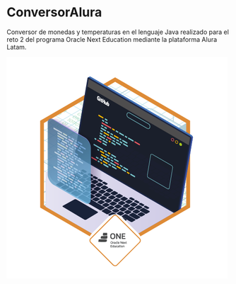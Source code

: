 # ConversorAlura
<p>Conversor de monedas y temperaturas en el lenguaje Java realizado para el reto 2 del programa Oracle Next Education mediante la plataforma Alura Latam.</p>


![](https://github.com/MariaMar23/encriptador/blob/main/Insignia.png)
